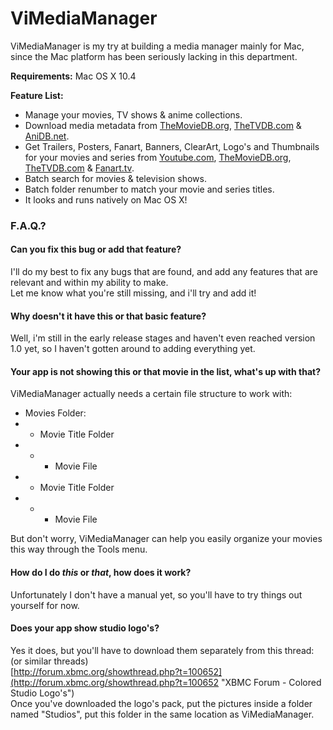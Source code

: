 # ViMediaManager #

ViMediaManager is my try at building a media manager mainly for Mac, since the Mac platform has been seriously lacking in this department.

**Requirements:**	Mac OS X 10.4

**Feature List:**

  * Manage your movies, TV shows & anime collections.
  * Download media metadata from [TheMovieDB.org](http://TheMovieDB.org "The Movie Database"), [TheTVDB.com](http://TheTVDB.com "The Television Database") & [AniDB.net](http://anidb.net "Anime Database").
  * Get Trailers, Posters, Fanart, Banners, ClearArt, Logo's and Thumbnails for your movies and series from [Youtube.com](http://Youtube.com "Youtube"), [TheMovieDB.org](http://TheMovieDB.org "The Movie Database"), [TheTVDB.com](http://TheTVDB.com "The Television Database") & [Fanart.tv](http://fanart.tv "Fanart Television").
  * Batch search for movies & television shows.
  * Batch folder renumber to match your movie and series titles.
  * It looks and runs natively on Mac OS X!

### F.A.Q.? ###

#### Can you fix this bug or add that feature?
I'll do my best to fix any bugs that are found, and add any features that are relevant and within my ability to make.  
Let me know what you're still missing, and i'll try and add it!

#### Why doesn't it have this or that basic feature?
Well, i'm still in the early release stages and haven't even reached version 1.0 yet, so I haven't gotten around to adding everything yet.

#### Your app is not showing this or that movie in the list, what's up with that?
ViMediaManager actually needs a certain file structure to work with:

* Movies Folder:
* * Movie Title Folder
* * * Movie File
* * Movie Title Folder
* * * Movie File

But don't worry, ViMediaManager can help you easily organize your movies this way through the Tools menu.

#### How do I do _this_ or _that_, how does it work?
Unfortunately I don't have a manual yet, so you'll have to try things out yourself for now.

#### Does your app show studio logo's?
Yes it does, but you'll have to download them separately from this thread: (or similar threads)  
[http://forum.xbmc.org/showthread.php?t=100652](http://forum.xbmc.org/showthread.php?t=100652 "XBMC Forum - Colored Studio Logo's")  
Once you've downloaded the logo's pack, put the pictures inside a folder named "Studios", put this folder in the same location as ViMediaManager.